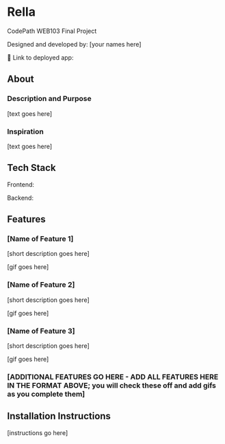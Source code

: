 # Rella

CodePath WEB103 Final Project

Designed and developed by: [your names here]

🔗 Link to deployed app:

## About

### Description and Purpose

[text goes here]

### Inspiration

[text goes here]

## Tech Stack

Frontend:

Backend:

## Features

### [Name of Feature 1]

[short description goes here]

[gif goes here]

### [Name of Feature 2]

[short description goes here]

[gif goes here]

### [Name of Feature 3]

[short description goes here]

[gif goes here]

### [ADDITIONAL FEATURES GO HERE - ADD ALL FEATURES HERE IN THE FORMAT ABOVE; you will check these off and add gifs as you complete them]

## Installation Instructions

[instructions go here]
